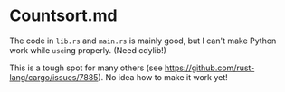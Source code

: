 # Countsort.md

The code in `lib.rs` and `main.rs` is mainly good, but I can't make Python work while `use`ing properly. (Need cdylib!)

This is a tough spot for many others (see https://github.com/rust-lang/cargo/issues/7885). No idea how to make it work yet!